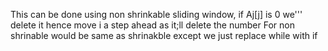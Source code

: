 This can be done using non shrinkable sliding window, if Aj[j] is 0 we''' delete it hence move i a step ahead as it;ll delete the number For non shrinable would be same as shrinakble except we just replace while with if